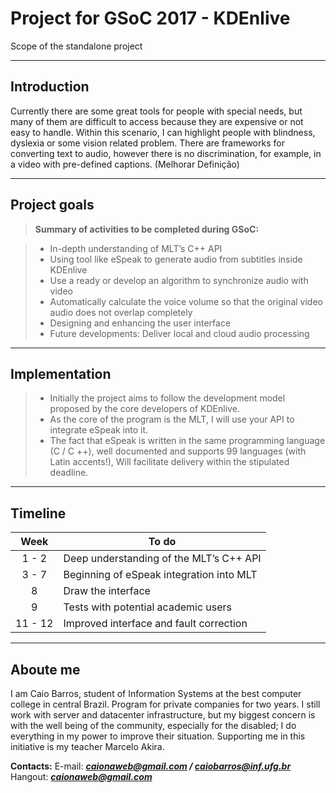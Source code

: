 Project for GSoC 2017 - KDEnlive
===================


Scope of the standalone project

----------

Introduction
-------------

Currently there are some great tools for people with special needs, but many of them are difficult to access because they are expensive or not easy to handle.
Within this scenario, I can highlight people with blindness, dyslexia or some vision related problem. There are frameworks for converting text to audio, however there is no discrimination, for example, in a video with pre-defined captions. (Melhorar Definição)



----------


Project goals
-------------------


> **Summary of activities to be completed during GSoC:**

> - In-depth understanding of MLT’s C++ API
> - Using tool like eSpeak to generate audio from subtitles inside KDEnlive
> - Use a ready or develop an algorithm to synchronize audio with video
> - Automatically calculate the voice volume so that the original video audio does not overlap completely
> - Designing and enhancing the user interface
> - Future developments: Deliver local and cloud audio processing


----------


Implementation
-------------

> - Initially the project aims to follow the development model proposed by the core developers of KDEnlive.
> - As the core of the program is the MLT, I will use your API to integrate eSpeak into it.
> - The fact that eSpeak is written in the same programming language (C / C ++), well documented and supports 99 languages (with Latin accents!), Will facilitate delivery within the stipulated deadline.


----------


Timeline
--------------------

Week    | To do
:--------: | ---
1 - 2	| Deep understanding of the MLT’s C++ API
3 - 7 	| Beginning of eSpeak integration into MLT
8		| Draw the interface
9 		| Tests with potential academic users 
11 - 12	| Improved interface and fault correction


----------


Aboute me
-------------------

I am Caio Barros, student of Information Systems at the best computer college in central Brazil. Program for private companies for two years. I still work with server and datacenter infrastructure, but my biggest concern is with the well being of the community, especially for the disabled; I do everything in my power to improve their situation.
Supporting me in this initiative is my teacher Marcelo Akira.

**Contacts:**
E-mail: ***caionaweb@gmail.com  / caiobarros@inf.ufg.br***
Hangout: ***caionaweb@gmail.com***
